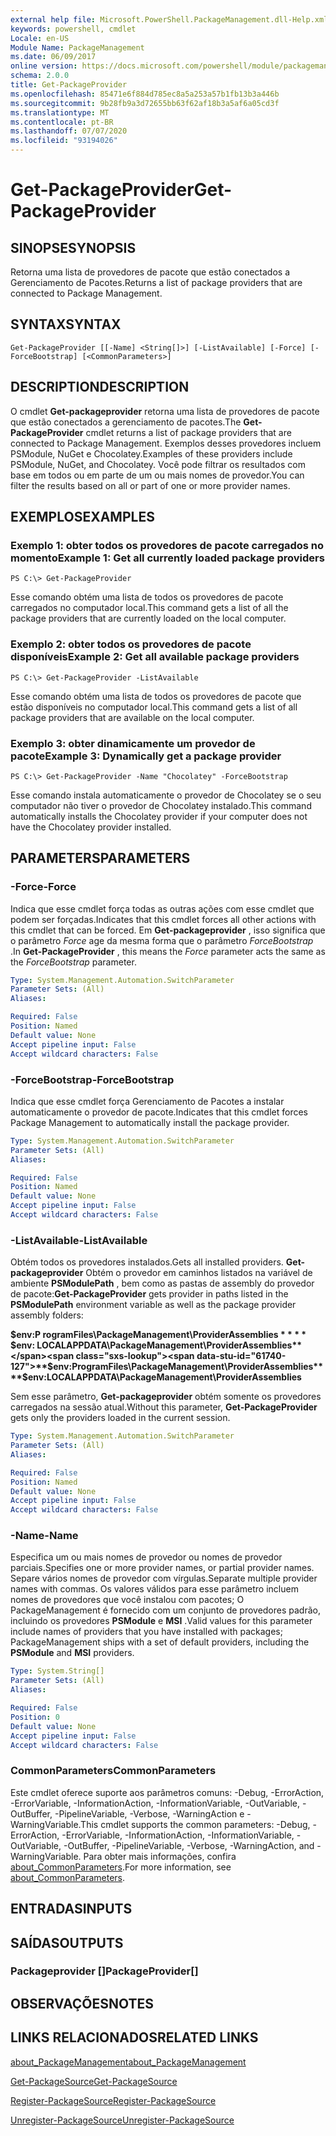 ```yaml
---
external help file: Microsoft.PowerShell.PackageManagement.dll-Help.xml
keywords: powershell, cmdlet
Locale: en-US
Module Name: PackageManagement
ms.date: 06/09/2017
online version: https://docs.microsoft.com/powershell/module/packagemanagement/get-packageprovider?view=powershell-6&WT.mc_id=ps-gethelp
schema: 2.0.0
title: Get-PackageProvider
ms.openlocfilehash: 85471e6f884d785ec8a5a253a57b1fb13b3a446b
ms.sourcegitcommit: 9b28fb9a3d72655bb63f62af18b3a5af6a05cd3f
ms.translationtype: MT
ms.contentlocale: pt-BR
ms.lasthandoff: 07/07/2020
ms.locfileid: "93194026"
---
```

# <span data-ttu-id="61740-103">Get-PackageProvider</span><span class="sxs-lookup"><span data-stu-id="61740-103">Get-PackageProvider</span></span>

## <span data-ttu-id="61740-104">SINOPSE</span><span class="sxs-lookup"><span data-stu-id="61740-104">SYNOPSIS</span></span>
<span data-ttu-id="61740-105">Retorna uma lista de provedores de pacote que estão conectados a Gerenciamento de Pacotes.</span><span class="sxs-lookup"><span data-stu-id="61740-105">Returns a list of package providers that are connected to Package Management.</span></span>

## <span data-ttu-id="61740-106">SYNTAX</span><span class="sxs-lookup"><span data-stu-id="61740-106">SYNTAX</span></span>

```
Get-PackageProvider [[-Name] <String[]>] [-ListAvailable] [-Force] [-ForceBootstrap] [<CommonParameters>]
```

## <span data-ttu-id="61740-107">DESCRIPTION</span><span class="sxs-lookup"><span data-stu-id="61740-107">DESCRIPTION</span></span>

<span data-ttu-id="61740-108">O cmdlet **Get-packageprovider** retorna uma lista de provedores de pacote que estão conectados a gerenciamento de pacotes.</span><span class="sxs-lookup"><span data-stu-id="61740-108">The **Get-PackageProvider** cmdlet returns a list of package providers that are connected to Package Management.</span></span>
<span data-ttu-id="61740-109">Exemplos desses provedores incluem PSModule, NuGet e Chocolatey.</span><span class="sxs-lookup"><span data-stu-id="61740-109">Examples of these providers include PSModule, NuGet, and Chocolatey.</span></span>
<span data-ttu-id="61740-110">Você pode filtrar os resultados com base em todos ou em parte de um ou mais nomes de provedor.</span><span class="sxs-lookup"><span data-stu-id="61740-110">You can filter the results based on all or part of one or more provider names.</span></span>

## <span data-ttu-id="61740-111">EXEMPLOS</span><span class="sxs-lookup"><span data-stu-id="61740-111">EXAMPLES</span></span>

### <span data-ttu-id="61740-112">Exemplo 1: obter todos os provedores de pacote carregados no momento</span><span class="sxs-lookup"><span data-stu-id="61740-112">Example 1: Get all currently loaded package providers</span></span>

```
PS C:\> Get-PackageProvider
```

<span data-ttu-id="61740-113">Esse comando obtém uma lista de todos os provedores de pacote carregados no computador local.</span><span class="sxs-lookup"><span data-stu-id="61740-113">This command gets a list of all the package providers that are currently loaded on the local computer.</span></span>

### <span data-ttu-id="61740-114">Exemplo 2: obter todos os provedores de pacote disponíveis</span><span class="sxs-lookup"><span data-stu-id="61740-114">Example 2: Get all available package providers</span></span>

```
PS C:\> Get-PackageProvider -ListAvailable
```

<span data-ttu-id="61740-115">Esse comando obtém uma lista de todos os provedores de pacote que estão disponíveis no computador local.</span><span class="sxs-lookup"><span data-stu-id="61740-115">This command gets a list of all package providers that are available on the local computer.</span></span>

### <span data-ttu-id="61740-116">Exemplo 3: obter dinamicamente um provedor de pacote</span><span class="sxs-lookup"><span data-stu-id="61740-116">Example 3: Dynamically get a package provider</span></span>

```
PS C:\> Get-PackageProvider -Name "Chocolatey" -ForceBootstrap
```

<span data-ttu-id="61740-117">Esse comando instala automaticamente o provedor de Chocolatey se o seu computador não tiver o provedor de Chocolatey instalado.</span><span class="sxs-lookup"><span data-stu-id="61740-117">This command automatically installs the Chocolatey provider if your computer does not have the Chocolatey provider installed.</span></span>

## <span data-ttu-id="61740-118">PARAMETERS</span><span class="sxs-lookup"><span data-stu-id="61740-118">PARAMETERS</span></span>

### <span data-ttu-id="61740-119">-Force</span><span class="sxs-lookup"><span data-stu-id="61740-119">-Force</span></span>

<span data-ttu-id="61740-120">Indica que esse cmdlet força todas as outras ações com esse cmdlet que podem ser forçadas.</span><span class="sxs-lookup"><span data-stu-id="61740-120">Indicates that this cmdlet forces all other actions with this cmdlet that can be forced.</span></span>
<span data-ttu-id="61740-121">Em **Get-packageprovider** , isso significa que o parâmetro *Force* age da mesma forma que o parâmetro *ForceBootstrap* .</span><span class="sxs-lookup"><span data-stu-id="61740-121">In **Get-PackageProvider** , this means the *Force* parameter acts the same as the *ForceBootstrap* parameter.</span></span>

```yaml
Type: System.Management.Automation.SwitchParameter
Parameter Sets: (All)
Aliases:

Required: False
Position: Named
Default value: None
Accept pipeline input: False
Accept wildcard characters: False
```

### <span data-ttu-id="61740-122">-ForceBootstrap</span><span class="sxs-lookup"><span data-stu-id="61740-122">-ForceBootstrap</span></span>

<span data-ttu-id="61740-123">Indica que esse cmdlet força Gerenciamento de Pacotes a instalar automaticamente o provedor de pacote.</span><span class="sxs-lookup"><span data-stu-id="61740-123">Indicates that this cmdlet forces Package Management to automatically install the package provider.</span></span>

```yaml
Type: System.Management.Automation.SwitchParameter
Parameter Sets: (All)
Aliases:

Required: False
Position: Named
Default value: None
Accept pipeline input: False
Accept wildcard characters: False
```

### <span data-ttu-id="61740-124">-ListAvailable</span><span class="sxs-lookup"><span data-stu-id="61740-124">-ListAvailable</span></span>

<span data-ttu-id="61740-125">Obtém todos os provedores instalados.</span><span class="sxs-lookup"><span data-stu-id="61740-125">Gets all installed providers.</span></span>
<span data-ttu-id="61740-126">**Get-packageprovider** Obtém o provedor em caminhos listados na variável de ambiente **PSModulePath** , bem como as pastas de assembly do provedor de pacote:</span><span class="sxs-lookup"><span data-stu-id="61740-126">**Get-PackageProvider** gets provider in paths listed in the **PSModulePath** environment variable as well as the package provider assembly folders:</span></span>

<span data-ttu-id="61740-127">**$env:P rogramFiles\PackageManagement\ProviderAssemblies \* \* \* \* $env: LOCALAPPDATA\PackageManagement\ProviderAssemblies**</span><span class="sxs-lookup"><span data-stu-id="61740-127">**$env:ProgramFiles\PackageManagement\ProviderAssemblies\*\*\*\*$env:LOCALAPPDATA\PackageManagement\ProviderAssemblies**</span></span>

<span data-ttu-id="61740-128">Sem esse parâmetro, **Get-packageprovider** obtém somente os provedores carregados na sessão atual.</span><span class="sxs-lookup"><span data-stu-id="61740-128">Without this parameter, **Get-PackageProvider** gets only the providers loaded in the current session.</span></span>

```yaml
Type: System.Management.Automation.SwitchParameter
Parameter Sets: (All)
Aliases:

Required: False
Position: Named
Default value: None
Accept pipeline input: False
Accept wildcard characters: False
```

### <span data-ttu-id="61740-129">-Name</span><span class="sxs-lookup"><span data-stu-id="61740-129">-Name</span></span>

<span data-ttu-id="61740-130">Especifica um ou mais nomes de provedor ou nomes de provedor parciais.</span><span class="sxs-lookup"><span data-stu-id="61740-130">Specifies one or more provider names, or partial provider names.</span></span>
<span data-ttu-id="61740-131">Separe vários nomes de provedor com vírgulas.</span><span class="sxs-lookup"><span data-stu-id="61740-131">Separate multiple provider names with commas.</span></span>
<span data-ttu-id="61740-132">Os valores válidos para esse parâmetro incluem nomes de provedores que você instalou com pacotes; O PackageManagement é fornecido com um conjunto de provedores padrão, incluindo os provedores **PSModule** e **MSI** .</span><span class="sxs-lookup"><span data-stu-id="61740-132">Valid values for this parameter include names of providers that you have installed with packages; PackageManagement ships with a set of default providers, including the **PSModule** and **MSI** providers.</span></span>

```yaml
Type: System.String[]
Parameter Sets: (All)
Aliases:

Required: False
Position: 0
Default value: None
Accept pipeline input: False
Accept wildcard characters: False
```

### <span data-ttu-id="61740-133">CommonParameters</span><span class="sxs-lookup"><span data-stu-id="61740-133">CommonParameters</span></span>

<span data-ttu-id="61740-134">Este cmdlet oferece suporte aos parâmetros comuns: -Debug, -ErrorAction, -ErrorVariable, -InformationAction, -InformationVariable, -OutVariable, -OutBuffer, -PipelineVariable, -Verbose, -WarningAction e -WarningVariable.</span><span class="sxs-lookup"><span data-stu-id="61740-134">This cmdlet supports the common parameters: -Debug, -ErrorAction, -ErrorVariable, -InformationAction, -InformationVariable, -OutVariable, -OutBuffer, -PipelineVariable, -Verbose, -WarningAction, and -WarningVariable.</span></span> <span data-ttu-id="61740-135">Para obter mais informações, confira [about_CommonParameters](https://go.microsoft.com/fwlink/?LinkID=113216).</span><span class="sxs-lookup"><span data-stu-id="61740-135">For more information, see [about_CommonParameters](https://go.microsoft.com/fwlink/?LinkID=113216).</span></span>

## <span data-ttu-id="61740-136">ENTRADAS</span><span class="sxs-lookup"><span data-stu-id="61740-136">INPUTS</span></span>

## <span data-ttu-id="61740-137">SAÍDAS</span><span class="sxs-lookup"><span data-stu-id="61740-137">OUTPUTS</span></span>

### <span data-ttu-id="61740-138">Packageprovider []</span><span class="sxs-lookup"><span data-stu-id="61740-138">PackageProvider[]</span></span>

## <span data-ttu-id="61740-139">OBSERVAÇÕES</span><span class="sxs-lookup"><span data-stu-id="61740-139">NOTES</span></span>

## <span data-ttu-id="61740-140">LINKS RELACIONADOS</span><span class="sxs-lookup"><span data-stu-id="61740-140">RELATED LINKS</span></span>

[<span data-ttu-id="61740-141">about_PackageManagement</span><span class="sxs-lookup"><span data-stu-id="61740-141">about_PackageManagement</span></span>](../Microsoft.PowerShell.Core/About/about_PackageManagement.md)

[<span data-ttu-id="61740-142">Get-PackageSource</span><span class="sxs-lookup"><span data-stu-id="61740-142">Get-PackageSource</span></span>](Get-PackageSource.md)

[<span data-ttu-id="61740-143">Register-PackageSource</span><span class="sxs-lookup"><span data-stu-id="61740-143">Register-PackageSource</span></span>](Register-PackageSource.md)

[<span data-ttu-id="61740-144">Unregister-PackageSource</span><span class="sxs-lookup"><span data-stu-id="61740-144">Unregister-PackageSource</span></span>](Unregister-PackageSource.md)
